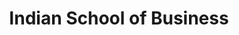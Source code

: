 ---
title: Indian School of Business
company: Indian School of Business
place: Hyderabad, India
job_title: Technical Intern
duration: May 2013 - July 2013
job_desc: In ISB, I worked as a database administrator in a research project of ISB named ‘Mergers & Acquisitions’. Designed a database of patents with a very rough & unstructured dataset, which included data pre-processing in Python and maintaining the database using C/C++ and MySQL.

technologies:
  - C
  - C++
  - MySQL
  - Python
  - HTML
  - CSS(BootStrap)
type: Opensource
url: https://www.isb.edu/
status: released

header_image_small: url(./assets/works/isb.jpeg)
header_image_big: url(./assets/works/isb.jpeg)
header_background_color: '#322f2e'
header_background_size: '100% 100%'
---